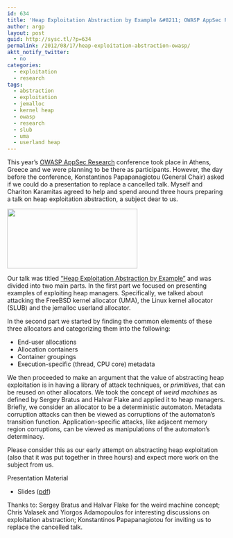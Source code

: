 ```yaml
---
id: 634
title: 'Heap Exploitation Abstraction by Example &#8211; OWASP AppSec Research 2012'
author: argp
layout: post
guid: http://sysc.tl/?p=634
permalink: /2012/08/17/heap-exploitation-abstraction-owasp/
aktt_notify_twitter:
  - no
categories:
  - exploitation
  - research
tags:
  - abstraction
  - exploitation
  - jemalloc
  - kernel heap
  - owasp
  - research
  - slub
  - uma
  - userland heap
---
```

This year&#8217;s [OWASP AppSec Research][1] conference took place in Athens, Greece and we were planning to be there as participants. However, the day before the conference, Konstantinos Papapanagiotou (General Chair) asked if we could do a presentation to replace a cancelled talk. Myself and Chariton Karamitas agreed to help and spend around three hours preparing a talk on heap exploitation abstraction, a subject dear to us.

[<img src="http://sysc.tl/wp-content/uploads/2012/08/heap_weird_machine-300x138.png" alt="" title="heap_weird_machine" width="300" height="138" class="aligncenter size-medium wp-image-636" />][2]

Our talk was titled [&#8220;Heap Exploitation Abstraction by Example&#8221;][3] and was divided into two main parts. In the first part we focused on presenting examples of exploiting heap managers. Specifically, we talked about attacking the FreeBSD kernel allocator (UMA), the Linux kernel allocator (SLUB) and the jemalloc userland allocator.

In the second part we started by finding the common elements of these three allocators and categorizing them into the following:

  * End-user allocations
  * Allocation containers
  * Container groupings
  * Execution-specific (thread, CPU core) metadata

We then proceeded to make an argument that the value of abstracting heap exploitation is in having a library of attack techniques, or *primitives*, that can be reused on other allocators. We took the concept of *weird machines* as defined by Sergey Bratus and Halvar Flake and applied it to heap managers. Briefly, we consider an allocator to be a deterministic automaton. Metadata corruption attacks can then be viewed as corruptions of the automaton&#8217;s transition function. Application-specific attacks, like adjacent memory region corruptions, can be viewed as manipulations of the automaton&#8217;s determinacy.

Please consider this as our early attempt on abstracting heap exploitation (also that it was put together in three hours) and expect more work on the subject from us.

Presentation Material

  * Slides ([pdf][3])

Thanks to: Sergey Bratus and Halvar Flake for the weird machine concept; Chris Valasek and Yiorgos Adamopoulos for interesting discussions on exploitation abstraction; Konstantinos Papapanagiotou for inviting us to replace the cancelled talk.

 [1]: http://www.appsecresearch.org/
 [2]: http://sysc.tl/wp-content/uploads/2012/08/heap_weird_machine.png
 [3]: http://census-labs.com/media/heap-owasp-appsec-2012.pdf